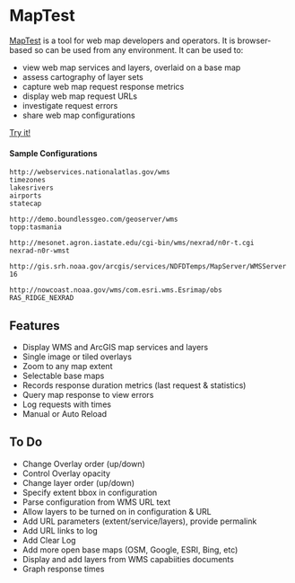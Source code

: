 # MapTest

[MapTest](http://dr-jts.github.io/maptest/maptest.html) is a tool for web map developers and operators.  It is browser-based so can be used from any environment.  It can be used to:

* view web map services and layers, overlaid on a base map
* assess cartography of layer sets
* capture web map request response metrics
* display web map request URLs
* investigate request errors
* share web map configurations

[Try it!](http://dr-jts.github.io/maptest/maptest.html)

#### Sample Configurations
```
http://webservices.nationalatlas.gov/wms
timezones
lakesrivers
airports
statecap

http://demo.boundlessgeo.com/geoserver/wms
topp:tasmania

http://mesonet.agron.iastate.edu/cgi-bin/wms/nexrad/n0r-t.cgi
nexrad-n0r-wmst

http://gis.srh.noaa.gov/arcgis/services/NDFDTemps/MapServer/WMSServer
16

http://nowcoast.noaa.gov/wms/com.esri.wms.Esrimap/obs
RAS_RIDGE_NEXRAD
```

## Features

* Display WMS and ArcGIS map services and layers
* Single image or tiled overlays
* Zoom to any map extent
* Selectable base maps
* Records response duration metrics (last request & statistics)
* Query map response to view errors
* Log requests with times
* Manual or Auto Reload

## To Do

* Change Overlay order (up/down)
* Control Overlay opacity
* Change layer order (up/down)
* Specify extent bbox in configuration
* Parse configuration from WMS URL text
* Allow layers to be turned on in configuration & URL
* Add URL parameters (extent/service/layers), provide permalink
* Add URL links to log
* Add Clear Log
* Add more open base maps (OSM, Google, ESRI, Bing, etc)
* Display and add layers from WMS capabiities documents
* Graph response times
